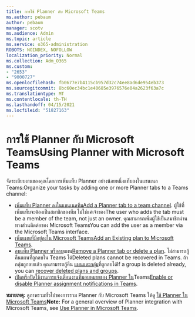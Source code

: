 ```yaml
---
title: การใช้ Planner กับ Microsoft Teams
ms.author: pebaum
author: pebaum
manager: scotv
ms.audience: Admin
ms.topic: article
ms.service: o365-administration
ROBOTS: NOINDEX, NOFOLLOW
localization_priority: Normal
ms.collection: Adm_O365
ms.custom:
- "2653"
- "9000727"
ms.openlocfilehash: fb0677e7b4115cb957d32c74ee8ad6de954eb373
ms.sourcegitcommit: 8bc60ec34bc1e40685e3976576e04a2623f63a7c
ms.translationtype: MT
ms.contentlocale: th-TH
ms.lasthandoff: 04/15/2021
ms.locfileid: "51827163"
---
```

# <a name="using-planner-with-microsoft-teams"></a><span data-ttu-id="2eabf-102">การใช้ Planner กับ Microsoft Teams</span><span class="sxs-lookup"><span data-stu-id="2eabf-102">Using Planner with Microsoft Teams</span></span>

<span data-ttu-id="2eabf-103">จัดระเบียบงานของคุณโดยการเพิ่มแท็บ Planner อย่างน้อยหนึ่งแท็บลงในแชนเนล Teams:</span><span class="sxs-lookup"><span data-stu-id="2eabf-103">Organize your tasks by adding one or more Planner tabs to a Teams channel:</span></span> 

- <span data-ttu-id="2eabf-104">[เพิ่มแท็บ Planner ลงในแชนเนลทีม](https://support.office.com/article/62798a9f-e8f7-4722-a700-27dd28a06ee0#bkmk_addaplannertabtoateamchannel)</span><span class="sxs-lookup"><span data-stu-id="2eabf-104">[Add a Planner tab to a team channel](https://support.office.com/article/62798a9f-e8f7-4722-a700-27dd28a06ee0#bkmk_addaplannertabtoateamchannel).</span></span> <span data-ttu-id="2eabf-105">ผู้ใช้ที่เพิ่มแท็บจะต้องเป็นสมาชิกของทีม ไม่ใช่แค่เจ้าของ</span><span class="sxs-lookup"><span data-stu-id="2eabf-105">The user who adds the tab must be a member of the team, not just an owner.</span></span> <span data-ttu-id="2eabf-106">คุณสามารถเพิ่มผู้ใช้เป็นสมาชิกผ่านทางส่วนติดต่อของ Microsoft Teams</span><span class="sxs-lookup"><span data-stu-id="2eabf-106">You can add the user as a member via the Microsoft Teams interface.</span></span>
- <span data-ttu-id="2eabf-107">[เพิ่มแผนที่มีอยู่ลงใน Microsoft Teams](https://techcommunity.microsoft.com/t5/Planner-Blog/Bringing-a-Plan-into-Microsoft-Teams/ba-p/57463)</span><span class="sxs-lookup"><span data-stu-id="2eabf-107">[Add an Existing plan to Microsoft Teams](https://techcommunity.microsoft.com/t5/Planner-Blog/Bringing-a-Plan-into-Microsoft-Teams/ba-p/57463).</span></span>
- <span data-ttu-id="2eabf-108">[ลบแท็บ Planner หรือลบ](https://support.office.com/article/62798a9f-e8f7-4722-a700-27dd28a06ee0#bkmk_removeaplannertabordeleteaplan)แผน</span><span class="sxs-lookup"><span data-stu-id="2eabf-108">[Remove a Planner tab or delete a plan](https://support.office.com/article/62798a9f-e8f7-4722-a700-27dd28a06ee0#bkmk_removeaplannertabordeleteaplan).</span></span> <span data-ttu-id="2eabf-109">ไม่สามารถกู้คืนแผนที่ถูกลบใน Teams ได้</span><span class="sxs-lookup"><span data-stu-id="2eabf-109">Deleted plans cannot be recovered in Teams.</span></span> <span data-ttu-id="2eabf-110">ถ้ากลุ่มถูกลบแล้ว คุณสามารถกู้คืน [แผนและกลุ่ม](https://blogs.msdn.microsoft.com/brismith/2017/03/29/microsoft-planner-now-you-can-recover-deleted-plans-and-groups)ที่ถูกลบได้</span><span class="sxs-lookup"><span data-stu-id="2eabf-110">If a group is deleted already, you can [recover deleted plans and groups](https://blogs.msdn.microsoft.com/brismith/2017/03/29/microsoft-planner-now-you-can-recover-deleted-plans-and-groups).</span></span>
- <span data-ttu-id="2eabf-111">[เปิดหรือปิดใช้งานการแจ้งเตือนงานที่มอบหมายของ Planner ใน](https://support.office.com/article/62798a9f-e8f7-4722-a700-27dd28a06ee0#bkmk_getplannerassignmentnotificationsinteams)Teams</span><span class="sxs-lookup"><span data-stu-id="2eabf-111">[Enable or disable Planner assignment notifications in Teams](https://support.office.com/article/62798a9f-e8f7-4722-a700-27dd28a06ee0#bkmk_getplannerassignmentnotificationsinteams).</span></span>

<span data-ttu-id="2eabf-112">**หมายเหตุ:** ดูภาพรวมทั่วไปของการรวม Planner กับ Microsoft Teams ให้ดู [ใช้ Planner ใน Microsoft Teams](https://support.office.com/article/62798a9f-e8f7-4722-a700-27dd28a06ee0)</span><span class="sxs-lookup"><span data-stu-id="2eabf-112">**Note:** For a general overview of Planner integration with Microsoft Teams, see [Use Planner in Microsoft Teams](https://support.office.com/article/62798a9f-e8f7-4722-a700-27dd28a06ee0).</span></span>